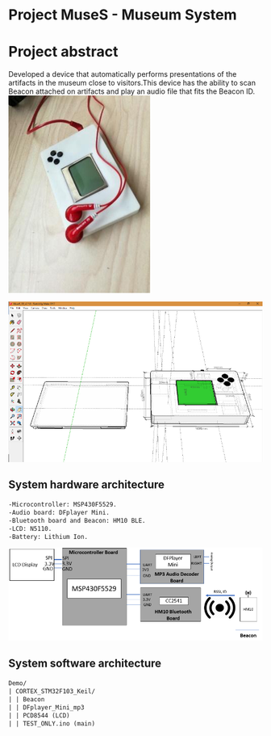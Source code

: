 # Project MuseS - Museum System

# Project abstract 
Developed a device that automatically performs presentations of the artifacts in the museum close to visitors.This device has the ability to scan Beacon attached on artifacts and play an audio file that fits the Beacon ID. 
![Alt text](image/finished.jpg?raw=false)

![Alt text](image/sket.png?raw=false)

## System hardware architecture
    -Microcontroller: MSP430F5529.
    -Audio board: DFplayer Mini.
    -Bluetooth board and Beacon: HM10 BLE.
    -LCD: N5110.
    -Battery: Lithium Ion.

![Alt text](image/image1.png?raw=false)

## System software architecture
    
    Demo/
    | CORTEX_STM32F103_Keil/
    | | Beacon
    | | DFplayer_Mini_mp3
    | | PCD8544 (LCD)
    | | TEST_ONLY.ino (main)
   
 
